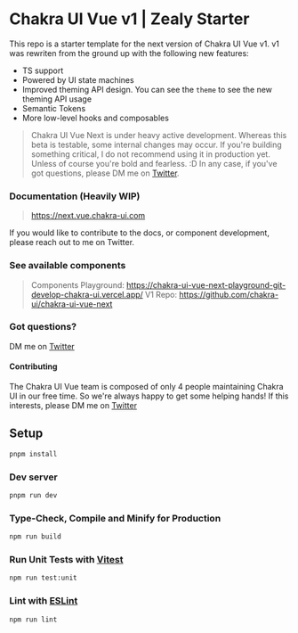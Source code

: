 # Chakra UI Vue v1 | Zealy Starter


This repo is a starter template for the next version of Chakra UI Vue v1. v1 was rewriten from the ground up with the following new features:
- TS support
- Powered by UI state machines
- Improved theming API design. You can see the `theme` to see the new theming API usage
- Semantic Tokens
- More low-level hooks and composables

> Chakra UI Vue Next is under heavy active development. Whereas this beta is testable, some internal changes may occur.
> If you're building something critical, I do not recommend using it in production yet. Unless of course you're bold and fearless. :D
> In any case, if you've got questions, please DM me on [Twitter](https://twitter.com/codebender828).

### Documentation (Heavily WIP)
> https://next.vue.chakra-ui.com

If you would like to contribute to the docs, or component development, please reach out to me on Twitter.

### See available components
> Components Playground: https://chakra-ui-vue-next-playground-git-develop-chakra-ui.vercel.app/
> V1 Repo: https://github.com/chakra-ui/chakra-ui-vue-next

### Got questions?
DM me on [Twitter](https://twitter.com/codebender828)

#### Contributing
The Chakra UI Vue team is composed of only 4 people maintaining Chakra UI in our free time. So we're always happy to get some helping hands! If this interests, please DM me on [Twitter](https://twitter.com/codebender828)

## Setup

```sh
pnpm install
```

### Dev server

```sh
pnpm run dev
```

### Type-Check, Compile and Minify for Production

```sh
npm run build
```

### Run Unit Tests with [Vitest](https://vitest.dev/)

```sh
npm run test:unit
```

### Lint with [ESLint](https://eslint.org/)

```sh
npm run lint
```
